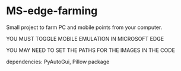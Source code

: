 # MS-edge-farming
Small project to farm PC and mobile points from your computer.

YOU MUST TOGGLE MOBILE EMULATION IN MICROSOFT EDGE

YOU MAY NEED TO SET THE PATHS FOR THE IMAGES IN THE CODE

dependencies: PyAutoGui, Pillow package
